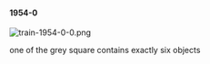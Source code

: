 #### 1954-0
![train-1954-0-0.png](https://github.com/lil-lab/nlvr/raw/master/nlvr/train/images/38/train-1954-0-0.png "train-1954-0-0.png")

one of the grey square contains exactly six objects
